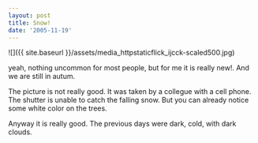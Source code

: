 ```yaml
---
layout: post
title: Snow!
date: '2005-11-19'
---
```


 ![]({{ site.baseurl }}/assets/media_httpstaticflick_ijcck-scaled500.jpg)

yeah, nothing uncommon for most people, but for me it is really new!. And we are still in autum.

The picture is not really good. It was taken by a collegue with a cell phone. The shutter is unable to catch the falling snow. But you can already notice some white color on the trees.

Anyway it is really good. The previous days were dark, cold, with dark clouds.

